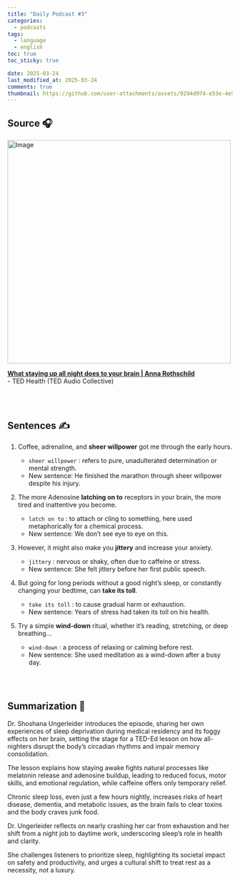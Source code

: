 ```yaml
---
title: "Daily Podcast #3"
categories:
  - podcasts
tags:
  - language
  - english
toc: true
toc_sticky: true

date: 2025-03-24
last_modified_at: 2025-03-24
comments: true
thumbnail: https://github.com/user-attachments/assets/9294d974-e53e-4e9a-b075-cc6ff4764521
---
```


## Source 🎧
<img width="500" alt="Image" src="https://github.com/user-attachments/assets/3893801d-4bab-427f-aede-2b735aa83133" />
<br>

 [**What staying up all night does to your brain | Anna Rothschild**](https://podcasts.apple.com/kr/podcast/ted-health/id470623173?i=1000699590223)  <br>
 \- TED Health (TED Audio Collective)

<br><br>

## Sentences ✍️

1. Coffee, adrenaline, and **sheer willpower** got me through the early hours.
    - `sheer willpower` : refers to pure, unadulterated determination or mental strength.
    - New sentence: He finished the marathon through sheer willpower despite his injury.

 
2. The more Adenosine **latching on to** receptors in your brain, the more tired and inattentive you become.
    - `latch on to` : to attach or cling to something, here used metaphorically for a chemical process.
    - New sentence: We don’t see eye to eye on this.

 
3. However, it might also make you **jittery** and increase your anxiety.
    - `jittery` : nervous or shaky, often due to caffeine or stress.
    - New sentence: She felt jittery before her first public speech.

 
4. But going for long periods without a good night’s sleep, or constantly changing your bedtime, can **take its toll**.
    - `take its toll` : to cause gradual harm or exhaustion.
    - New sentence: Years of stress had taken its toll on his health.

 
5. Try a simple **wind-down** ritual, whether it’s reading, stretching, or deep breathing...
    - `wind-down` : a process of relaxing or calming before rest.
    - New sentence: She used meditation as a wind-down after a busy day.

<br><br>

## Summarization 👀

Dr. Shoshana Ungerleider introduces the episode, sharing her own experiences of sleep deprivation during medical residency and its foggy effects on her brain, setting the stage for a TED-Ed lesson on how all-nighters disrupt the body’s circadian rhythms and impair memory consolidation. 

The lesson explains how staying awake fights natural processes like melatonin release and adenosine buildup, leading to reduced focus, motor skills, and emotional regulation, while caffeine offers only temporary relief. 

Chronic sleep loss, even just a few hours nightly, increases risks of heart disease, dementia, and metabolic issues, as the brain fails to clear toxins and the body craves junk food. 

Dr. Ungerleider reflects on nearly crashing her car from exhaustion and her shift from a night job to daytime work, underscoring sleep’s role in health and clarity. 

She challenges listeners to prioritize sleep, highlighting its societal impact on safety and productivity, and urges a cultural shift to treat rest as a necessity, not a luxury.
<br><br>